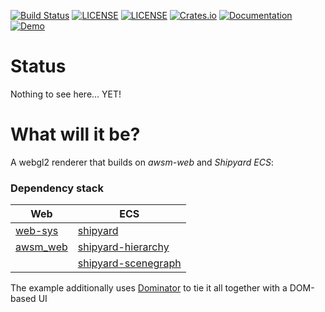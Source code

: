 [![Build Status](https://github.com/dakom/awsm-renderer/workflows/Test%2C%20Build%2C%20and%20Deploy/badge.svg)](https://github.com/dakom/awsm-renderer/actions)
[![LICENSE](https://img.shields.io/badge/license-MIT-blue.svg)](LICENSE-MIT)
[![LICENSE](https://img.shields.io/badge/license-apache-blue.svg)](LICENSE-APACHE)
[![Crates.io](https://img.shields.io/crates/v/awsm_renderer.svg)](https://crates.io/crates/awsm_renderer)
[![Documentation](https://docs.rs/awsm_renderer/badge.svg)](https://docs.rs/awsm_renderer)
[![Demo](https://img.shields.io/badge/demo-launch-yellow)](https://dakom.github.io/awsm-renderer)

# Status

Nothing to see here... YET!

# What will it be?

A webgl2 renderer that builds on _awsm-web_ and _Shipyard ECS_:

### Dependency stack
| Web | ECS |
| ----- | ---- |
| [web-sys](https://rustwasm.github.io/wasm-bindgen/api/web_sys/) | [shipyard](https://github.com/leudz/shipyard) |
| [awsm_web](https://github.com/dakom/awsm-web) | [shipyard-hierarchy](https://github.com/dakom/shipyard-hierarchy) |
| | [shipyard-scenegraph](https://github.com/dakom/shipyard-scenegraph) |


The example additionally uses [Dominator](https://github.com/Pauan/rust-dominator) to tie it all together with a DOM-based UI


